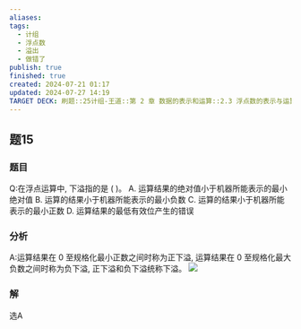 ```yaml
---
aliases: 
tags:
  - 计组
  - 浮点数
  - 溢出
  - 做错了
publish: true
finished: true
created: 2024-07-21 01:17
updated: 2024-07-27 14:19
TARGET DECK: 刷题::25计组-王道::第 2 章 数据的表示和运算::2.3 浮点数的表示与运算::题15
---
```


## 题15
### 题目
Q:在浮点运算中, 下溢指的是 ( )。
A. 运算结果的绝对值小于机器所能表示的最小绝对值
B. 运算的结果小于机器所能表示的最小负数
C. 运算的结果小于机器所能表示的最小正数
D. 运算结果的最低有效位产生的错误
### 分析
A:运算结果在 0 至规格化最小正数之间时称为正下溢, 运算结果在 0 至规格化最大负数之间时称为负下溢, 正下溢和负下溢统称下溢。
![](https://img.hwenyi.live/202407271425795.webp)
### 解
选A
<!--ID: 1722065613324-->
